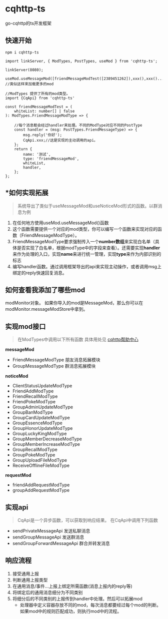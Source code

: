 # cqhttp-ts
go-cqhttp的ts开发框架

## 快速开始
```
npm i cqhttp-ts
```
```
import linkServer, { ModTypes, PostTypes, useMod } from 'cqhttp-ts';

linkServer(8080);

useMod.useMessageMod([friendMessageModTest([2389451262]),xxx(),xxx().....]);
//类似这样来加载更多的mod

```
```
//ModTypes 提供了所有的mod类型。
import {CqApi} from 'cqhttp-ts'

const friendMessageModTest = (
	whiteList: number[] | false
): ModTypes.FriendMessageModType => {

	//每个消息都会经过handler来处理。不同的ModType对应不同的PostType
	const handler = (msg: PostTypes.FriendMessageType) => {
		msg.reply('你好');
		CqApi.xxx;//这是实现的主动调用的api。
	};
	return {
		name: '测试',
		type: 'friendMessageMod',
		whiteList,
		handler,
	};
};
```

## *如何实现拓展
> 系统导出了类似于useMessageMod和useNoticeMod形式的函数。以群消息为例
1. 在任何地方使用useMod.useMessageMod()函数
2. 这个函数需要提供一个对应的mod类型，你可以编写一个函数来实现对应的函数（FriendMessageModType）。
3. FriendMessageModType要求强制传入一个**number数组**来实现白名单（具体是否实现了白名单，根据modType中的字段来查看）。还需要实现**handler**来作为处理的入口，实现**name**来进行统一管理，实现**type**来作为内部识别的标志
4. 编写handler函数。通过调用框架导出的api来实现主动操作，或者调用msg上绑定的reply快速回复消息。

## 如何查看我添加了哪些mod
modMonitor对象。 如果你导入的mod是MessageMod，那么你可以在modMonitor.messageModStore中拿到。

## 实现mod接口
>  在ModTypes中调用以下所有函数
> 具体用处见 [cqhttp帮助中心](https://docs.go-cqhttp.org/api/#%E5%9F%BA%E7%A1%80%E4%BC%A0%E8%BE%93)
> 
**messageMod**
* FriendMessageModType 朋友消息拓展模块
* GroupMessageModType 群消息拓展模块

**noticeMod**
* ClientStatusUpdateModType
* FriendAddModType
* FriendRecallModType
* FriendPokeModType
* GroupAdminUpdateModType
* GroupBanModType
* GroupCardUpdateModType
* GroupEssenceModType
* GroupHonorUpdateModType
* GroupLuckyKingModType
* GroupMemberDecreaseModType
* GroupMemberIncreaseModType
* GroupRecallModType
* GroupPokeModType
* GroupUploadFileModType
* ReceiveOfflineFileModType

**requestMod**
* friendAddRequestModType
* groupAddRequestModType

## 实现api
> CqApi是一个异步函数，可以获取到响应结果。
> 在CqApi中调用下列函数
* sendPrivateMessageApi 发送私聊消息
* sendGroupMessageApi 发送群消息
* sendGroupForwardMessageApi 群合并转发消息


## 响应流程
1. 接受通用上报
2. 判断通用上报类型
3. 在通用消息/事件...上报上绑定所需函数(消息上报内的reply等)
4. 将绑定后的通用消息细分为不同类别
5. 将细分后的不同类别的上报传到handler中处理。然后可以拓展mod
	* 处理器中定义容器存放不同的mod，每次消息都要经过每个mod的判断。如果mod中的规则匹配成功，则执行mod中的流程。